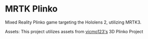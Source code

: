# MRTK Plinko

Mixed Reality Plinko game targeting the Hololens 2, utilizing MRTK3.

Assets: This project utilizes assets from [vicmo123's](https://github.com/vicmo123/01_Plinko) 3D Plinko Project

